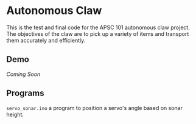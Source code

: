 # Autonomous Claw
This is the test and final code for the APSC 101 autonomous claw project. The objectives of the claw are to pick up a variety of items and transport them accurately and efficiently.

## Demo 

*Coming Soon*

## Programs
`servo_sonar.ino` a program to position a servo's angle based on sonar height.